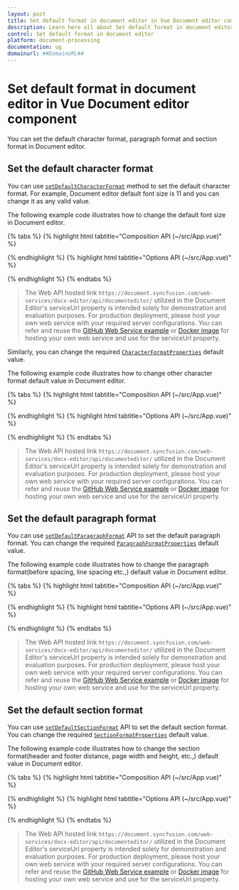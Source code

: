 ```yaml
---
layout: post
title: Set default format in document editor in Vue Document editor component | Syncfusion
description: Learn here all about Set default format in document editor in Syncfusion Vue Document editor component of Syncfusion Essential JS 2 and more.
control: Set default format in document editor 
platform: document-processing
documentation: ug
domainurl: ##DomainURL##
---
```


# Set default format in document editor in Vue Document editor component

You can set the default character format, paragraph format and section format in Document editor.

## Set the default character format

You can use [`setDefaultCharacterFormat`](https://ej2.syncfusion.com/vue/documentation/api/document-editor#setdefaultcharacterformat) method to set the default character format. For example, Document editor default font size is 11 and you can change it as any valid value.

The following example code illustrates how to change the default font size in Document editor.

{% tabs %}
{% highlight html tabtitle="Composition API (~/src/App.vue)" %}

<template>
  <div id="app">
    <ejs-documenteditorcontainer ref='container' :serviceUrl='serviceUrl' v-on:created="onCreated" height="590px"
      id='container' :enableToolbar='true'></ejs-documenteditorcontainer>
  </div>
</template>
<script setup>
import { DocumentEditorContainerComponent as EjsDocumenteditorcontainer, Toolbar } from '@syncfusion/ej2-vue-documenteditor';
import { provide, ref } from 'vue';

const container = ref(null);
const serviceUrl = 'https://document.syncfusion.com/web-services/docx-editor/api/documenteditor/';

//Inject require modules.
provide('DocumentEditorContainer', [Toolbar])

const onCreated = function () {
  container.value.ej2Instances.documentEditor.setDefaultCharacterFormat({ fontSize: 20 });
}
</script>

{% endhighlight %}
{% highlight html tabtitle="Options API (~/src/App.vue)" %}

<template>
  <div id="app">
    <ejs-documenteditorcontainer ref='container' :serviceUrl='serviceUrl' v-on:created="onCreated" height="590px"
      id='container' :enableToolbar='true'></ejs-documenteditorcontainer>
  </div>
</template>
<script>
import { DocumentEditorContainerComponent, Toolbar } from '@syncfusion/ej2-vue-documenteditor';

export default {
  components: {
    'ejs-documenteditorcontainer': DocumentEditorContainerComponent
  },
  data() {
    return {
      serviceUrl:
        'https://document.syncfusion.com/web-services/docx-editor/api/documenteditor/',
    };
  },
  provide: {
    //Inject require modules.
    DocumentEditorContainer: [Toolbar]
  },
  methods: {
    onCreated: function () {
      this.$refs.container.ej2Instances.documentEditor.setDefaultCharacterFormat({ fontSize: 20 });
    },
  },
};
</script>

{% endhighlight %}
{% endtabs %}

> The Web API hosted link `https://document.syncfusion.com/web-services/docx-editor/api/documenteditor/` utilized in the Document Editor's serviceUrl property is intended solely for demonstration and evaluation purposes. For production deployment, please host your own web service with your required server configurations. You can refer and reuse the [GitHub Web Service example](https://github.com/SyncfusionExamples/EJ2-DocumentEditor-WebServices) or [Docker image](https://hub.docker.com/r/syncfusion/word-processor-server) for hosting your own web service and use for the serviceUrl property.

Similarly, you can change the required [`CharacterFormatProperties`](https://ej2.syncfusion.com/vue/documentation/api/document-editor/characterFormatProperties) default value.

The following example code illustrates how to change other character format default value in Document editor.

{% tabs %}
{% highlight html tabtitle="Composition API (~/src/App.vue)" %}

<template>
  <div id="app">
    <ejs-documenteditorcontainer ref='container' :serviceUrl='serviceUrl' v-on:created="onCreated" height="590px"
      id='container' :enableToolbar='true'></ejs-documenteditorcontainer>
  </div>
</template>
<script setup>
import { DocumentEditorContainerComponent as EjsDocumenteditorcontainer, Toolbar } from '@syncfusion/ej2-vue-documenteditor';
import { provide, ref } from 'vue';

const container = ref(null);
const serviceUrl = 'https://document.syncfusion.com/web-services/docx-editor/api/documenteditor/';

//Inject require modules.
provide('DocumentEditorContainer', [Toolbar])

const onCreated = function () {
  let defaultCharacterFormat = {
    bold: false,
    italic: false,
    baselineAlignment: 'Normal',
    underline: 'None',
    fontColor: '#000000',
    fontFamily: 'Algerian',
    fontSize: 12,
  };
  container.value.ej2Instances.documentEditor.setDefaultCharacterFormat(
    defaultCharacterFormat
  );
}
</script>

{% endhighlight %}
{% highlight html tabtitle="Options API (~/src/App.vue)" %}

<template>
  <div id="app">
    <ejs-documenteditorcontainer ref='container' :serviceUrl='serviceUrl' v-on:created="onCreated" height="590px"
      id='container' :enableToolbar='true'></ejs-documenteditorcontainer>
  </div>
</template>
<script>
import { DocumentEditorContainerComponent, Toolbar } from '@syncfusion/ej2-vue-documenteditor';

export default {
  components: {
    'ejs-documenteditorcontainer': DocumentEditorContainerComponent
  },
  data() {
    return {
      serviceUrl:
        'https://document.syncfusion.com/web-services/docx-editor/api/documenteditor/',
    };
  },
  provide: {
    //Inject require modules.
    DocumentEditorContainer: [Toolbar]
  },
  methods: {
    onCreated: function () {
      let defaultCharacterFormat = {
        bold: false,
        italic: false,
        baselineAlignment: 'Normal',
        underline: 'None',
        fontColor: '#000000',
        fontFamily: 'Algerian',
        fontSize: 12,
      };
      this.$refs.container.ej2Instances.documentEditor.setDefaultCharacterFormat(
        defaultCharacterFormat
      );
    },
  },
};
</script>

{% endhighlight %}
{% endtabs %}

> The Web API hosted link `https://document.syncfusion.com/web-services/docx-editor/api/documenteditor/` utilized in the Document Editor's serviceUrl property is intended solely for demonstration and evaluation purposes. For production deployment, please host your own web service with your required server configurations. You can refer and reuse the [GitHub Web Service example](https://github.com/SyncfusionExamples/EJ2-DocumentEditor-WebServices) or [Docker image](https://hub.docker.com/r/syncfusion/word-processor-server) for hosting your own web service and use for the serviceUrl property.

## Set the default paragraph format

You can use [`setDefaultParagraphFormat`](https://ej2.syncfusion.com/vue/documentation/api/document-editor#setdefaultparagraphformat) API to set the default paragraph format. You can change the required [`ParagraphFormatProperties`](https://ej2.syncfusion.com/vue/documentation/api/document-editor/paragraphFormatProperties) default value.

The following example code illustrates how to change the paragraph format(before spacing, line spacing etc.,) default value in Document editor.

{% tabs %}
{% highlight html tabtitle="Composition API (~/src/App.vue)" %}

<template>
  <div id="app">
    <ejs-documenteditorcontainer ref='container' :serviceUrl='serviceUrl' v-on:created="onCreated" height="590px"
      id='container' :enableToolbar='true'></ejs-documenteditorcontainer>
  </div>
</template>
<script setup>
import { DocumentEditorContainerComponent as EjsDocumenteditorcontainer, Toolbar } from '@syncfusion/ej2-vue-documenteditor';
import { provide, ref } from 'vue';

const container = ref(null);
const serviceUrl = 'https://document.syncfusion.com/web-services/docx-editor/api/documenteditor/';

//Inject require modules.
provide('DocumentEditorContainer', [Toolbar]);

const onCreated = function () {
  let defaultParagraphFormat = {
    beforeSpacing: 8,
    lineSpacing: 1.5,
    leftIndent: 24,
    textAlignment: "Center"
  };
  container.value.ej2Instances.documentEditor.setDefaultParagraphFormat(defaultParagraphFormat);
}
</script>

{% endhighlight %}
{% highlight html tabtitle="Options API (~/src/App.vue)" %}

<template>
  <div id="app">
    <ejs-documenteditorcontainer ref='container' :serviceUrl='serviceUrl' v-on:created="onCreated" height="590px"
      id='container' :enableToolbar='true'></ejs-documenteditorcontainer>
  </div>
</template>
<script>
import { DocumentEditorContainerComponent, Toolbar } from '@syncfusion/ej2-vue-documenteditor';

export default {
  components: {
    'ejs-documenteditorcontainer': DocumentEditorContainerComponent
  },
  data() {
    return {
      serviceUrl:
        'https://document.syncfusion.com/web-services/docx-editor/api/documenteditor/',
    };
  },
  provide: {
    //Inject require modules.
    DocumentEditorContainer: [Toolbar]
  },
  methods: {
    onCreated: function () {
      let defaultParagraphFormat = {
        beforeSpacing: 8,
        lineSpacing: 1.5,
        leftIndent: 24,
        textAlignment: "Center"
      };
      this.$refs.container.ej2Instances.documentEditor.setDefaultParagraphFormat(defaultParagraphFormat);
    },
  }
};
</script>

{% endhighlight %}
{% endtabs %}

> The Web API hosted link `https://document.syncfusion.com/web-services/docx-editor/api/documenteditor/` utilized in the Document Editor's serviceUrl property is intended solely for demonstration and evaluation purposes. For production deployment, please host your own web service with your required server configurations. You can refer and reuse the [GitHub Web Service example](https://github.com/SyncfusionExamples/EJ2-DocumentEditor-WebServices) or [Docker image](https://hub.docker.com/r/syncfusion/word-processor-server) for hosting your own web service and use for the serviceUrl property.

## Set the default section format

You can use [`setDefaultSectionFormat`](https://ej2.syncfusion.com/vue/documentation/api/document-editor#setdefaultsectionformat) API to set the default section format. You can change the required [`SectionFormatProperties`](https://ej2.syncfusion.com/vue/documentation/api/document-editor/sectionFormatProperties) default value.

The following example code illustrates how to change the section format(header and footer distance, page width and height, etc.,) default value in Document editor.

{% tabs %}
{% highlight html tabtitle="Composition API (~/src/App.vue)" %}

<template>
  <div id="app">
    <ejs-documenteditorcontainer ref='container' :serviceUrl='serviceUrl' v-on:created="onCreated" height="590px"
      id='container' :enableToolbar='true'></ejs-documenteditorcontainer>
  </div>
</template>
<script setup>
import { DocumentEditorContainerComponent as EjsDocumenteditorcontainer, Toolbar } from '@syncfusion/ej2-vue-documenteditor';
import { provide, ref } from 'vue';

const container = ref(null);
const serviceUrl = 'https://document.syncfusion.com/web-services/docx-editor/api/documenteditor/';

//Inject require modules.
provide('DocumentEditorContainer', [Toolbar]);

const onCreated = function () {
  let defaultSectionFormat = {
    pageWidth: 500,
    pageHeight: 800,
    headerDistance: 56,
    footerDistance: 48,
    leftMargin: 12,
    rightMargin: 12,
    topMargin: 0,
    bottomMargin: 0
  };
  container.value.ej2Instances.documentEditor.setDefaultSectionFormat(defaultSectionFormat);
}
</script>

{% endhighlight %}
{% highlight html tabtitle="Options API (~/src/App.vue)" %}

<template>
  <div id="app">
    <ejs-documenteditorcontainer ref='container' :serviceUrl='serviceUrl' v-on:created="onCreated" height="590px"
      id='container' :enableToolbar='true'></ejs-documenteditorcontainer>
  </div>
</template>
<script>
import { DocumentEditorContainerComponent, Toolbar } from '@syncfusion/ej2-vue-documenteditor';

export default {
  components: {
    'ejs-documenteditorcontainer': DocumentEditorContainerComponent
  },
  data() {
    return {
      serviceUrl:
        'https://document.syncfusion.com/web-services/docx-editor/api/documenteditor/',
    };
  },
  provide: {
    //Inject require modules.
    DocumentEditorContainer: [Toolbar]
  },
  methods: {
    onCreated: function () {
      let defaultSectionFormat = {
        pageWidth: 500,
        pageHeight: 800,
        headerDistance: 56,
        footerDistance: 48,
        leftMargin: 12,
        rightMargin: 12,
        topMargin: 0,
        bottomMargin: 0
      };
      this.$refs.container.ej2Instances.documentEditor.setDefaultSectionFormat(defaultSectionFormat);
    },
  },
};
</script>

{% endhighlight %}
{% endtabs %}

> The Web API hosted link `https://document.syncfusion.com/web-services/docx-editor/api/documenteditor/` utilized in the Document Editor's serviceUrl property is intended solely for demonstration and evaluation purposes. For production deployment, please host your own web service with your required server configurations. You can refer and reuse the [GitHub Web Service example](https://github.com/SyncfusionExamples/EJ2-DocumentEditor-WebServices) or [Docker image](https://hub.docker.com/r/syncfusion/word-processor-server) for hosting your own web service and use for the serviceUrl property.